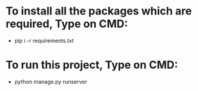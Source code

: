 
# To install all the packages which are required, Type on CMD:
* pip i -r requirements.txt

# To run this project, Type on CMD:
* python manage.py runserver

